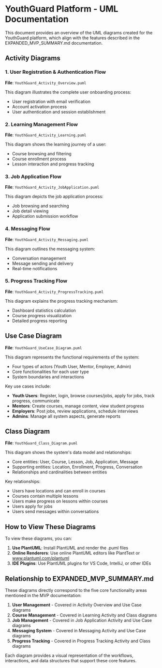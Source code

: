 # YouthGuard Platform - UML Documentation

This document provides an overview of the UML diagrams created for the YouthGuard platform, which align with the features described in the EXPANDED_MVP_SUMMARY.md documentation.

## Activity Diagrams

### 1. User Registration & Authentication Flow
**File**: `YouthGuard_Activity_Overview.puml`

This diagram illustrates the complete user onboarding process:
- User registration with email verification
- Account activation process
- User authentication and session establishment

### 2. Learning Management Flow
**File**: `YouthGuard_Activity_Learning.puml`

This diagram shows the learning journey of a user:
- Course browsing and filtering
- Course enrollment process
- Lesson interaction and progress tracking

### 3. Job Application Flow
**File**: `YouthGuard_Activity_JobApplication.puml`

This diagram depicts the job application process:
- Job browsing and searching
- Job detail viewing
- Application submission workflow

### 4. Messaging Flow
**File**: `YouthGuard_Activity_Messaging.puml`

This diagram outlines the messaging system:
- Conversation management
- Message sending and delivery
- Real-time notifications

### 5. Progress Tracking Flow
**File**: `YouthGuard_Activity_ProgressTracking.puml`

This diagram explains the progress tracking mechanism:
- Dashboard statistics calculation
- Course progress visualization
- Detailed progress reporting

## Use Case Diagram

**File**: `YouthGuard_UseCase_Diagram.puml`

This diagram represents the functional requirements of the system:
- Four types of actors (Youth User, Mentor, Employer, Admin)
- Core functionalities for each user type
- System boundaries and interactions

Key use cases include:
- **Youth Users**: Register, login, browse courses/jobs, apply for jobs, track progress, communicate
- **Mentors**: Create courses, manage content, view student progress
- **Employers**: Post jobs, review applications, schedule interviews
- **Admins**: Manage all system aspects, generate reports

## Class Diagram

**File**: `YouthGuard_Class_Diagram.puml`

This diagram shows the system's data model and relationships:
- Core entities: User, Course, Lesson, Job, Application, Message
- Supporting entities: Location, Enrollment, Progress, Conversation
- Relationships and cardinalities between entities

Key relationships:
- Users have locations and can enroll in courses
- Courses contain multiple lessons
- Users make progress on lessons within courses
- Users apply for jobs
- Users send messages within conversations

## How to View These Diagrams

To view these diagrams, you can:

1. **Use PlantUML**: Install PlantUML and render the .puml files
2. **Online Renderers**: Use online PlantUML editors like PlantText or www.plantuml.com/plantuml
3. **IDE Plugins**: Use PlantUML plugins for VS Code, IntelliJ, or other IDEs

## Relationship to EXPANDED_MVP_SUMMARY.md

These diagrams directly correspond to the five core functionality areas mentioned in the MVP documentation:

1. **User Management** - Covered in Activity Overview and Use Case diagrams
2. **Course Management** - Covered in Learning Activity and Class diagrams
3. **Job Management** - Covered in Job Application Activity and Use Case diagrams
4. **Messaging System** - Covered in Messaging Activity and Use Case diagrams
5. **Progress Tracking** - Covered in Progress Tracking Activity and Class diagrams

Each diagram provides a visual representation of the workflows, interactions, and data structures that support these core features.